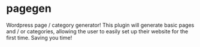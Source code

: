 # pagegen
Wordpress page / category generator!
This plugin will generate basic pages and / or categories, allowing the user to easily set up their website for the first time. Saving you time!
